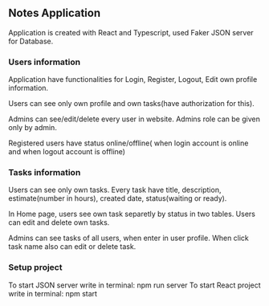 
## Notes Application

Application is created with React and Typescript, used Faker JSON server for Database.

### Users information

Application have functionalities for Login, Register, Logout, Edit own profile information.

Users can see only own profile and own tasks(have authorization for this).

Admins can see/edit/delete every user in website. Admins role can be given only by admin.

Registered users have status online/offline( when login account is online and when logout account is offline)

### Tasks information

Users can see only own tasks. Every task have title, description, estimate(number in hours), created date, status(waiting or ready).

In Home page, users see own task separetly by status in two tables. Users can edit and delete own tasks.

Admins can see tasks of all users, when enter in user profile. When click task name also can edit or delete task.

### Setup project
 To start JSON server write in terminal: npm run server
 To start React project write in terminal: npm start
